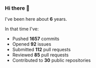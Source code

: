 ### Hi there 👋

I've been here about **6** years.

In that time I've:

- Pushed **1657** commits
- Opened **92** issues
- Submitted **112** pull requests
- Reviewed **85** pull requests
- Contributed to **30** public repositories

<!-- ![My scrobbles](https://lastfm-recently-played.vercel.app/api?user=dotdub) -->
